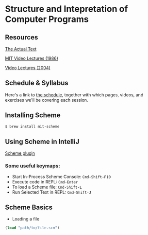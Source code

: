 # Structure and Intepretation of Computer Programs

## Resources

[The Actual Text](https://mitpress.mit.edu/sites/default/files/sicp/full-text/book/book.html)

[MIT Video Lectures (1986)](https://www.youtube.com/playlist?list=PLE18841CABEA24090)

[Video Lectures (2004)](https://www.youtube.com/playlist?list=PL7BcsI5ueSNFPCEisbaoQ0kXIDX9rR5FF)

## Schedule & Syllabus

Here's a link to [the schedule](./schedule.md), together with which pages, videos, and exercises we'll be covering each session.

## Installing Scheme

```bash
$ brew install mit-scheme
```

## Using Scheme in IntelliJ

[Scheme plugin](https://plugins.jetbrains.com/plugin/10171-scheme/)

### Some useful keymaps:

- Start In-Process Scheme Console: `Cmd-Shift-F10`
- Execute code in REPL: `Cmd-Enter`
- To load a Scheme file: `Cmd-Shift-L`
- Run Selected Text in REPL: `Cmd-Shift-J`

## Scheme Basics

- Loading a file
```scheme
(load "path/to/file.scm")
```
